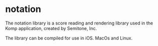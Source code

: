 # notation

The notation library is a score reading and rendering library used in the 
Komp application, created by Semitone, Inc.

The library can be compiled for use in iOS. MacOs and Linux. 

